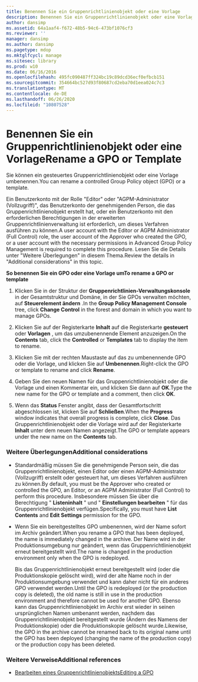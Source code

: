 ```yaml
---
title: Benennen Sie ein Gruppenrichtlinienobjekt oder eine Vorlage
description: Benennen Sie ein Gruppenrichtlinienobjekt oder eine Vorlage
author: dansimp
ms.assetid: 64a1aaf4-f672-48b5-94c6-473bf1076cf3
ms.reviewer: ''
manager: dansimp
ms.author: dansimp
ms.pagetype: mdop
ms.mktglfcycl: manage
ms.sitesec: library
ms.prod: w10
ms.date: 06/16/2016
ms.openlocfilehash: 495fc090487ff324bc19c89dcd36ecf0efbcb151
ms.sourcegitcommit: 354664bc527d93f80687cd2eba70d1eea024c7c3
ms.translationtype: MT
ms.contentlocale: de-DE
ms.lasthandoff: 06/26/2020
ms.locfileid: "10807528"
---
```

# <span data-ttu-id="8a0d9-103">Benennen Sie ein Gruppenrichtlinienobjekt oder eine Vorlage</span><span class="sxs-lookup"><span data-stu-id="8a0d9-103">Rename a GPO or Template</span></span>


<span data-ttu-id="8a0d9-104">Sie können ein gesteuertes Gruppenrichtlinienobjekt oder eine Vorlage umbenennen.</span><span class="sxs-lookup"><span data-stu-id="8a0d9-104">You can rename a controlled Group Policy object (GPO) or a template.</span></span>

<span data-ttu-id="8a0d9-105">Ein Benutzerkonto mit der Rolle "Editor" oder "AGPM-Administrator (Vollzugriff)", das Benutzerkonto der genehmigenden Person, die das Gruppenrichtlinienobjekt erstellt hat, oder ein Benutzerkonto mit den erforderlichen Berechtigungen in der erweiterten Gruppenrichtlinienverwaltung ist erforderlich, um dieses Verfahren ausführen zu können.</span><span class="sxs-lookup"><span data-stu-id="8a0d9-105">A user account with the Editor or AGPM Administrator (Full Control) role, the user account of the Approver who created the GPO, or a user account with the necessary permissions in Advanced Group Policy Management is required to complete this procedure.</span></span> <span data-ttu-id="8a0d9-106">Lesen Sie die Details unter "Weitere Überlegungen" in diesem Thema.</span><span class="sxs-lookup"><span data-stu-id="8a0d9-106">Review the details in "Additional considerations" in this topic.</span></span>

**<span data-ttu-id="8a0d9-107">So benennen Sie ein GPO oder eine Vorlage um</span><span class="sxs-lookup"><span data-stu-id="8a0d9-107">To rename a GPO or template</span></span>**

1.  <span data-ttu-id="8a0d9-108">Klicken Sie in der Struktur der **Gruppenrichtlinien-Verwaltungskonsole** in der Gesamtstruktur und Domäne, in der Sie GPOs verwalten möchten, auf **Steuerelement ändern** .</span><span class="sxs-lookup"><span data-stu-id="8a0d9-108">In the **Group Policy Management Console** tree, click **Change Control** in the forest and domain in which you want to manage GPOs.</span></span>

2.  <span data-ttu-id="8a0d9-109">Klicken Sie auf der Registerkarte **Inhalt** auf die Registerkarte **gesteuert** oder **Vorlagen** , um das umzubenennende Element anzuzeigen.</span><span class="sxs-lookup"><span data-stu-id="8a0d9-109">On the **Contents** tab, click the **Controlled** or **Templates** tab to display the item to rename.</span></span>

3.  <span data-ttu-id="8a0d9-110">Klicken Sie mit der rechten Maustaste auf das zu umbenennende GPO oder die Vorlage, und klicken Sie auf **Umbenennen**.</span><span class="sxs-lookup"><span data-stu-id="8a0d9-110">Right-click the GPO or template to rename and click **Rename**.</span></span>

4.  <span data-ttu-id="8a0d9-111">Geben Sie den neuen Namen für das Gruppenrichtlinienobjekt oder die Vorlage und einen Kommentar ein, und klicken Sie dann auf **OK**.</span><span class="sxs-lookup"><span data-stu-id="8a0d9-111">Type the new name for the GPO or template and a comment, then click **OK**.</span></span>

5.  <span data-ttu-id="8a0d9-112">Wenn das **Status** Fenster angibt, dass der Gesamtfortschritt abgeschlossen ist, klicken Sie auf **Schließen**.</span><span class="sxs-lookup"><span data-stu-id="8a0d9-112">When the **Progress** window indicates that overall progress is complete, click **Close**.</span></span> <span data-ttu-id="8a0d9-113">Das Gruppenrichtlinienobjekt oder die Vorlage wird auf der Registerkarte **Inhalt** unter dem neuen Namen angezeigt.</span><span class="sxs-lookup"><span data-stu-id="8a0d9-113">The GPO or template appears under the new name on the **Contents** tab.</span></span>

### <span data-ttu-id="8a0d9-114">Weitere Überlegungen</span><span class="sxs-lookup"><span data-stu-id="8a0d9-114">Additional considerations</span></span>

-   <span data-ttu-id="8a0d9-115">Standardmäßig müssen Sie die genehmigende Person sein, die das Gruppenrichtlinienobjekt, einen Editor oder einen AGPM-Administrator (Vollzugriff) erstellt oder gesteuert hat, um dieses Verfahren ausführen zu können.</span><span class="sxs-lookup"><span data-stu-id="8a0d9-115">By default, you must be the Approver who created or controlled the GPO, an Editor, or an AGPM Administrator (Full Control) to perform this procedure.</span></span> <span data-ttu-id="8a0d9-116">Insbesondere müssen Sie über die Berechtigung " **Listeninhalt** " und " **Einstellungen bearbeiten** " für das Gruppenrichtlinienobjekt verfügen.</span><span class="sxs-lookup"><span data-stu-id="8a0d9-116">Specifically, you must have **List Contents** and **Edit Settings** permission for the GPO.</span></span>

-   <span data-ttu-id="8a0d9-117">Wenn Sie ein bereitgestelltes GPO umbenennen, wird der Name sofort im Archiv geändert.</span><span class="sxs-lookup"><span data-stu-id="8a0d9-117">When you rename a GPO that has been deployed, the name is immediately changed in the archive.</span></span> <span data-ttu-id="8a0d9-118">Der Name wird in der Produktionsumgebung nur geändert, wenn das Gruppenrichtlinienobjekt erneut bereitgestellt wird.</span><span class="sxs-lookup"><span data-stu-id="8a0d9-118">The name is changed in the production environment only when the GPO is redeployed.</span></span>

    <span data-ttu-id="8a0d9-119">Bis das Gruppenrichtlinienobjekt erneut bereitgestellt wird (oder die Produktionskopie gelöscht wird), wird der alte Name noch in der Produktionsumgebung verwendet und kann daher nicht für ein anderes GPO verwendet werden.</span><span class="sxs-lookup"><span data-stu-id="8a0d9-119">Until the GPO is redeployed (or the production copy is deleted), the old name is still in use in the production environment and therefore cannot be used for another GPO.</span></span> <span data-ttu-id="8a0d9-120">Ebenso kann das Gruppenrichtlinienobjekt im Archiv erst wieder in seinen ursprünglichen Namen umbenannt werden, nachdem das Gruppenrichtlinienobjekt bereitgestellt wurde (Ändern des Namens der Produktionskopie) oder die Produktionskopie gelöscht wurde.</span><span class="sxs-lookup"><span data-stu-id="8a0d9-120">Likewise, the GPO in the archive cannot be renamed back to its original name until the GPO has been deployed (changing the name of the production copy) or the production copy has been deleted.</span></span>

### <span data-ttu-id="8a0d9-121">Weitere Verweise</span><span class="sxs-lookup"><span data-stu-id="8a0d9-121">Additional references</span></span>

-   [<span data-ttu-id="8a0d9-122">Bearbeiten eines Gruppenrichtlinienobjekts</span><span class="sxs-lookup"><span data-stu-id="8a0d9-122">Editing a GPO</span></span>](editing-a-gpo.md)

 

 





